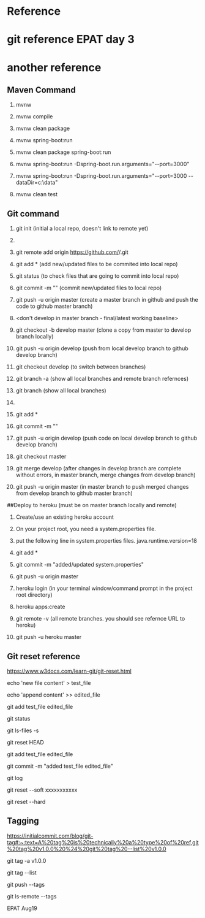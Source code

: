 # Reference
# git reference EPAT day 3
# another reference

## Maven Command

1. mvnw

2. mvnw compile

3. mvnw clean package

4. mvnw spring-boot:run

5. mvnw clean package spring-boot:run

6. mvnw spring-boot:run -Dspring-boot.run.arguments="--port=3000"

7. mvnw spring-boot:run -Dspring-boot.run.arguments="--port=3000 --dataDir=c:\data"

8. mvnw clean test


## Git command

1. git init (initial a local repo, doesn't link to remote yet)

2. <create a git remote repo>

3. git remote add origin https://github.com/<username>/<reponame>.git

4. git add * (add new/updated files to be commited into local repo)

5. git status (to check files that are going to commit into local repo)

6. git commit -m "<commit message>" (commit new/updated files to local repo)

7. git push -u origin master (create a master branch in github and push the code to github master branch)

8. <don't develop in master branch - final/latest working baseline>

9. git checkout -b develop master (clone a copy from master to develop branch locally)

10. git push -u origin develop (push from local develop branch to github develop branch)

11. git checkout develop (to switch between branches)

12. git branch -a (show all local branches and remote branch refernces)

13. git branch (show all local branches)

14. <always develop in develop branch>

15. git add *

16. git commit -m "<commit changes>"

17. git push -u origin develop (push code on local develop branch to github develop branch)

18. git checkout master

19. git merge develop (after changes in develop branch are complete without errors, in master branch, merge changes from develop branch)

20. git push -u origin master (in master branch to push merged changes from develop branch to github master branch)

##Deploy to heroku (must be on master branch locally and remote)
1. Create/use an existing heroku account

2. On your project root, you need a system.properties file.

3. put the following line in system.properties files.
java.runtime.version=18

4. git add *

5. git commit -m "added/updated system.properties"

6. git push -u origin master

7. heroku login (in your terminal window/command prompt in the project root directory)

8. heroku apps:create

9. git remote -v (all remote branches. you should see refernce URL to heroku)

10. git push -u heroku master


## Git reset reference
https://www.w3docs.com/learn-git/git-reset.html

echo 'new file content' > test_file

echo 'append content' >> edited_file

git add test_file edited_file

git status

git ls-files -s

git reset HEAD

git add test_file edited_file

git commit -m "added test_file edited_file"

git log

git reset --soft xxxxxxxxxxx

git reset --hard

## Tagging
https://initialcommit.com/blog/git-tag#:~:text=A%20tag%20is%20technically%20a%20type%20of%20ref,git%20tag%20v1.0.0%20%24%20git%20tag%20--list%20v1.0.0

git tag -a v1.0.0

git tag --list

git push --tags

git ls-remote --tags

EPAT Aug19